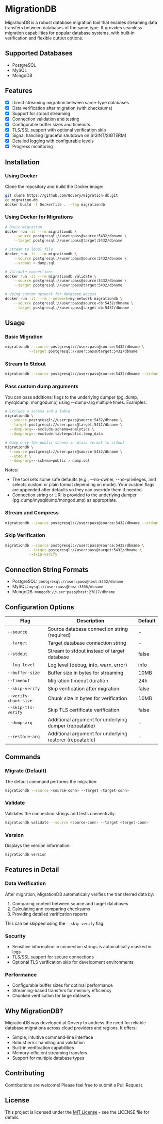 # MigrationDB

MigrationDB is a robust database migration tool that enables streaming data transfers between databases of the same type. It provides seamless migration capabilities for popular database systems, with built-in verification and flexible output options.

## Supported Databases

- PostgreSQL
- MySQL
- MongoDB

## Features

- [x] Direct streaming migration between same-type databases
- [x] Data verification after migration (with checksums)
- [x] Support for stdout streaming
- [x] Connection validation and testing
- [x] Configurable buffer sizes and timeouts
- [x] TLS/SSL support with optional verification skip
- [x] Signal handling (graceful shutdown on SIGINT/SIGTERM)
- [x] Detailed logging with configurable levels
- [x] Progress monitoring

## Installation

### Using Docker

Clone the repository and build the Docker image:

```bash
git clone https://github.com/Qovery/migration-db.git
cd migration-db
docker build -f Dockerfile . --tag migrationdb
```

### Using Docker for Migrations

```bash
# Basic migration
docker run -it --rm migrationdb \
    --source postgresql://user:pass@source:5432/dbname \
    --target postgresql://user:pass@target:5432/dbname

# Stream to local file
docker run -it --rm migrationdb \
    --source postgresql://user:pass@source:5432/dbname \
    --stdout > dump.sql

# Validate connections
docker run -it --rm migrationdb validate \
    --source postgresql://user:pass@source:5432/dbname \
    --target postgresql://user:pass@target:5432/dbname

# Using custom network for database access
docker run -it --rm --network=my-network migrationdb \
    --source postgresql://user:pass@source-db:5432/dbname \
    --target postgresql://user:pass@target-db:5432/dbname
```

## Usage

### Basic Migration

```bash
migrationdb --source postgresql://user:pass@source:5432/dbname \
           --target postgresql://user:pass@target:5432/dbname
```

### Stream to Stdout

```bash
migrationdb --source postgresql://user:pass@source:5432/dbname --stdout > dump.sql
```

### Pass custom dump arguments

You can pass additional flags to the underlying dumper (pg_dump, mysqldump, mongodump) using --dump-arg multiple times. Examples:

```bash
# Exclude a schema and a table
migrationdb \
  --source postgresql://user:pass@source:5432/dbname \
  --target postgresql://user:pass@target:5432/dbname \
  --dump-arg=--exclude-schema=analytics \
  --dump-arg=--exclude-table=public.temp_data

# Dump only the public schema in plain format to stdout
migrationdb \
  --source postgresql://user:pass@source:5432/dbname \
  --stdout \
  --dump-arg=--schema=public > dump.sql
```

Notes:
- The tool sets some safe defaults (e.g., --no-owner, --no-privileges, and selects custom or plain format depending on mode). Your custom flags are appended after defaults so they can override them if needed.
- Connection string or URI is provided to the underlying dumper (pg_dump/mysqldump/mongodump) as appropriate.

### Stream and Compress

```bash
migrationdb --source postgresql://user:pass@source:5432/dbname --stdout | gzip > dump.sql.gz
```

### Skip Verification

```bash
migrationdb --source postgresql://user:pass@source:5432/dbname \
           --target postgresql://user:pass@target:5432/dbname \
           --skip-verify
```

## Connection String Formats

- PostgreSQL: `postgresql://user:pass@host:5432/dbname`
- MySQL: `mysql://user:pass@host:3306/dbname`
- MongoDB: `mongodb://user:pass@host:27017/dbname`

## Configuration Options

| Flag                  | Description                                  | Default |
|-----------------------|----------------------------------------------|---------|
| `--source`            | Source database connection string (required) | -       |
| `--target`            | Target database connection string            | -       |
| `--stdout`            | Stream to stdout instead of target database  | false   |
| `--log-level`         | Log level (debug, info, warn, error)         | info    |
| `--buffer-size`       | Buffer size in bytes for streaming           | 10MB    |
| `--timeout`           | Migration timeout duration                   | 24h     |
| `--skip-verify`       | Skip verification after migration            | false   |
| `--verify-chunk-size` | Chunk size in bytes for verification         | 10MB    |
| `--skip-tls-verify`   | Skip TLS certificate verification            | false   |
| `--dump-arg`          | Additional argument for underlying dumper (repeatable) | -       |
| `--restore-arg`       | Additional argument for underlying restorer (repeatable) | -       |

## Commands

### Migrate (Default)

The default command performs the migration:

```bash
migrationdb --source <source-conn> --target <target-conn>
```

### Validate

Validates the connection strings and tests connectivity:

```bash
migrationdb validate --source <source-conn> --target <target-conn>
```

### Version

Displays the version information:

```bash
migrationdb version
```

## Features in Detail

### Data Verification

After migration, MigrationDB automatically verifies the transferred data by:

1. Comparing content between source and target databases
2. Calculating and comparing checksums
3. Providing detailed verification reports

This can be skipped using the `--skip-verify` flag.

### Security

- Sensitive information in connection strings is automatically masked in logs
- TLS/SSL support for secure connections
- Optional TLS verification skip for development environments

### Performance

- Configurable buffer sizes for optimal performance
- Streaming-based transfers for memory efficiency
- Chunked verification for large datasets

## Why MigrationDB?

MigrationDB was developed at Qovery to address the need for reliable database migrations across cloud providers and regions. It offers:

- Simple, intuitive command-line interface
- Robust error handling and validation
- Built-in verification capabilities
- Memory-efficient streaming transfers
- Support for multiple database types

## Contributing

Contributions are welcome! Please feel free to submit a Pull Request.

## License

This project is licensed under the [MIT License](LICENSE.md) - see the LICENSE file for details.